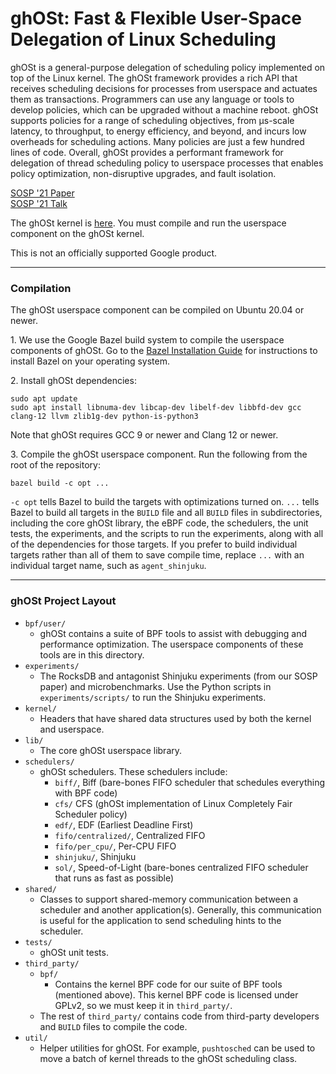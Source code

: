 # ghOSt: Fast &amp; Flexible User-Space Delegation of Linux Scheduling

ghOSt is a general-purpose delegation of scheduling policy implemented on top of
the Linux kernel. The ghOSt framework provides a rich API that receives
scheduling decisions for processes from userspace and actuates them as
transactions. Programmers can use any language or tools to develop policies,
which can be upgraded without a machine reboot. ghOSt supports policies for a
range of scheduling objectives, from µs-scale latency, to throughput, to energy
efficiency, and beyond, and incurs low overheads for scheduling actions. Many
policies are just a few hundred lines of code. Overall, ghOSt provides a
performant framework for delegation of thread scheduling policy to userspace
processes that enables policy optimization, non-disruptive upgrades, and fault
isolation.

[SOSP '21 Paper](https://dl.acm.org/doi/10.1145/3477132.3483542)\
[SOSP '21 Talk](https://youtu.be/j4ABe4dsbIY)

The ghOSt kernel is [here](https://www.github.com/google/ghost-kernel). You must
compile and run the userspace component on the ghOSt kernel.

This is not an officially supported Google product.

---

### Compilation

The ghOSt userspace component can be compiled on Ubuntu 20.04 or newer.

1\. We use the Google Bazel build system to compile the userspace components of
ghOSt. Go to the
[Bazel Installation Guide](https://docs.bazel.build/versions/main/install.html)
for instructions to install Bazel on your operating system.

2\. Install ghOSt dependencies:

```
sudo apt update
sudo apt install libnuma-dev libcap-dev libelf-dev libbfd-dev gcc clang-12 llvm zlib1g-dev python-is-python3
```

Note that ghOSt requires GCC 9 or newer and Clang 12 or newer.

3\. Compile the ghOSt userspace component. Run the following from the root of
the repository:

```
bazel build -c opt ...
```

`-c opt` tells Bazel to build the targets with optimizations turned on. `...`
tells Bazel to build all targets in the `BUILD` file and all `BUILD` files in
subdirectories, including the core ghOSt library, the eBPF code, the schedulers,
the unit tests, the experiments, and the scripts to run the experiments, along
with all of the dependencies for those targets. If you prefer to build
individual targets rather than all of them to save compile time, replace `...`
with an individual target name, such as `agent_shinjuku`.

---

### ghOSt Project Layout

- `bpf/user/`
  - ghOSt contains a suite of BPF tools to assist with debugging and performance
    optimization. The userspace components of these tools are in this directory.
- `experiments/`
  - The RocksDB and antagonist Shinjuku experiments (from our SOSP paper) and
    microbenchmarks. Use the Python scripts in `experiments/scripts/` to run the
    Shinjuku experiments.
- `kernel/`
  - Headers that have shared data structures used by both the kernel and
    userspace.
- `lib/`
  - The core ghOSt userspace library.
- `schedulers/`
  - ghOSt schedulers. These schedulers include:
    - `biff/`, Biff (bare-bones FIFO scheduler that schedules everything with
      BPF code)
    - `cfs/` CFS (ghOSt implementation of Linux Completely Fair Scheduler
      policy)
    - `edf/`, EDF (Earliest Deadline First)
    - `fifo/centralized/`, Centralized FIFO
    - `fifo/per_cpu/`, Per-CPU FIFO
    - `shinjuku/`, Shinjuku
    - `sol/`, Speed-of-Light (bare-bones centralized FIFO scheduler that runs as
      fast as possible)
- `shared/`
  - Classes to support shared-memory communication between a scheduler and
    another application(s). Generally, this communication is useful for the
    application to send scheduling hints to the scheduler.
- `tests/`
  - ghOSt unit tests.
- `third_party/`
  - `bpf/`
    - Contains the kernel BPF code for our suite of BPF tools (mentioned above).
      This kernel BPF code is licensed under GPLv2, so we must keep it in
      `third_party/`.
  - The rest of `third_party/` contains code from third-party developers and
    `BUILD` files to compile the code.
- `util/`
  -  Helper utilities for ghOSt. For example, `pushtosched` can be used to move
     a batch of kernel threads to the ghOSt scheduling class.
